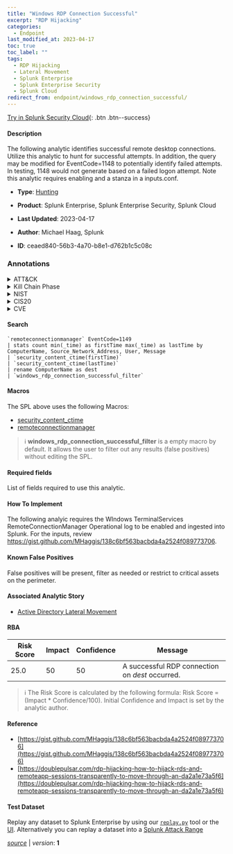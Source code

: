```yaml
---
title: "Windows RDP Connection Successful"
excerpt: "RDP Hijacking"
categories:
  - Endpoint
last_modified_at: 2023-04-17
toc: true
toc_label: ""
tags:
  - RDP Hijacking
  - Lateral Movement
  - Splunk Enterprise
  - Splunk Enterprise Security
  - Splunk Cloud
redirect_from: endpoint/windows_rdp_connection_successful/
---
```




[Try in Splunk Security Cloud](https://www.splunk.com/en_us/cyber-security.html){: .btn .btn--success}

#### Description

The following analytic identifies successful remote desktop connections. Utilize this analytic to hunt for successful attempts. In addition, the query may be modified for EventCode=1148 to potentially identify failed attempts. In testing, 1148 would not generate based on a failed logon attempt. Note this analytic requires enabling and a stanza in a inputs.conf.

- **Type**: [Hunting](https://github.com/splunk/security_content/wiki/Detection-Analytic-Types)
- **Product**: Splunk Enterprise, Splunk Enterprise Security, Splunk Cloud

- **Last Updated**: 2023-04-17
- **Author**: Michael Haag, Splunk
- **ID**: ceaed840-56b3-4a70-b8e1-d762b1c5c08c

### Annotations
<details>
  <summary>ATT&CK</summary>

<div markdown="1">

#### [ATT&CK](https://attack.mitre.org/)

| ID          | Technique   | Tactic         |
| ----------- | ----------- |--------------- |
| [T1563.002](https://attack.mitre.org/techniques/T1563/002/) | RDP Hijacking | Lateral Movement |

</div>
</details>


<details>
  <summary>Kill Chain Phase</summary>

<div markdown="1">

* Exploitation


</div>
</details>


<details>
  <summary>NIST</summary>

<div markdown="1">

* DE.AE



</div>
</details>

<details>
  <summary>CIS20</summary>

<div markdown="1">

* CIS 10



</div>
</details>

<details>
  <summary>CVE</summary>

<div markdown="1">


</div>
</details>


#### Search

```
`remoteconnectionmanager` EventCode=1149 
| stats count min(_time) as firstTime max(_time) as lastTime by ComputerName, Source_Network_Address, User, Message 
| `security_content_ctime(firstTime)` 
| `security_content_ctime(lastTime)` 
| rename ComputerName as dest 
| `windows_rdp_connection_successful_filter`
```

#### Macros
The SPL above uses the following Macros:
* [security_content_ctime](https://github.com/splunk/security_content/blob/develop/macros/security_content_ctime.yml)
* [remoteconnectionmanager](https://github.com/splunk/security_content/blob/develop/macros/remoteconnectionmanager.yml)

> :information_source:
> **windows_rdp_connection_successful_filter** is a empty macro by default. It allows the user to filter out any results (false positives) without editing the SPL.



#### Required fields
List of fields required to use this analytic.



#### How To Implement
The following analyic requires the WIndows TerminalServices RemoteConnectionManager Operational log to be enabled and ingested into Splunk. For the inputs, review https://gist.github.com/MHaggis/138c6bf563bacbda4a2524f089773706.
#### Known False Positives
False positives will be present, filter as needed or restrict to critical assets on the perimeter.

#### Associated Analytic Story
* [Active Directory Lateral Movement](/stories/active_directory_lateral_movement)




#### RBA

| Risk Score  | Impact      | Confidence   | Message      |
| ----------- | ----------- |--------------|--------------|
| 25.0 | 50 | 50 | A successful RDP connection on $dest$ occurred. |


> :information_source:
> The Risk Score is calculated by the following formula: Risk Score = (Impact * Confidence/100). Initial Confidence and Impact is set by the analytic author.


#### Reference

* [https://gist.github.com/MHaggis/138c6bf563bacbda4a2524f089773706](https://gist.github.com/MHaggis/138c6bf563bacbda4a2524f089773706)
* [https://doublepulsar.com/rdp-hijacking-how-to-hijack-rds-and-remoteapp-sessions-transparently-to-move-through-an-da2a1e73a5f6](https://doublepulsar.com/rdp-hijacking-how-to-hijack-rds-and-remoteapp-sessions-transparently-to-move-through-an-da2a1e73a5f6)



#### Test Dataset
Replay any dataset to Splunk Enterprise by using our [`replay.py`](https://github.com/splunk/attack_data#using-replaypy) tool or the [UI](https://github.com/splunk/attack_data#using-ui).
Alternatively you can replay a dataset into a [Splunk Attack Range](https://github.com/splunk/attack_range#replay-dumps-into-attack-range-splunk-server)




[*source*](https://github.com/splunk/security_content/tree/develop/detections/endpoint/windows_rdp_connection_successful.yml) \| *version*: **1**